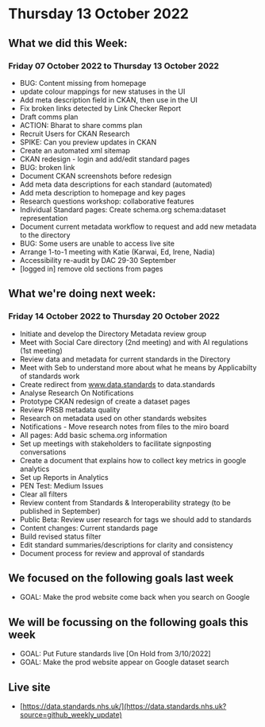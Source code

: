 # Thursday 13 October 2022

## What we did this Week:
### Friday 07 October 2022 to Thursday 13 October 2022

* BUG: Content missing from homepage
* update colour mappings for new statuses in the UI
* Add meta description field in CKAN, then use in the UI
* Fix broken links detected by Link Checker Report
* Draft comms plan
* ACTION: Bharat to share comms plan
* Recruit Users for CKAN Research
* SPIKE: Can you preview updates in CKAN
* Create an automated xml sitemap
* CKAN redesign - login and add/edit standard pages
* BUG: broken link
* Document CKAN screenshots before redesign
* Add meta data descriptions for each standard (automated)
* Add meta description to homepage and key pages
* Research questions workshop: collaborative features
* Individual Standard pages: Create schema.org schema:dataset representation
* Document current metadata workflow to request and add new metadata to the directory
* BUG: Some users are unable to access live site
* Arrange 1-to-1 meeting with Katie (Karwai, Ed, Irene, Nadia)
* Accessibility re-audit by DAC 29-30 September
* [logged in] remove old sections from pages


## What we're doing next week:
### Friday 14 October 2022 to Thursday 20 October 2022

* Initiate and develop the Directory Metadata review group
* Meet with Social Care directory (2nd meeting) and with AI regulations (1st meeting)
* Review data and metadata for current standards in the Directory
* Meet with Seb to understand more about what he means by Applicabilty of standards work
* Create redirect from www.data.standards to data.standards
* Analyse Research On Notifications
* Prototype CKAN redesign of create a dataset pages
* Review PRSB metadata quality
* Research on metadata used on other standards websites
* Notifications - Move research notes from files to the miro board
* All pages: Add basic schema.org information
* Set up meetings with stakeholders to facilitate signposting conversations
* Create a document that explains how to collect key metrics in google analytics
* Set up Reports in Analytics
* PEN Test: Medium Issues
* Clear all filters
* Review content from Standards & Interoperability strategy (to be published in September)
* Public Beta: Review user research for tags we should add to standards
* Content changes: Current standards page
* Build revised status filter
* Edit standard summaries/descriptions for clarity and consistency
* Document process for review and approval of standards


## We focused on the following goals last week

* GOAL: Make the prod website come back when you search on Google


## We will be focussing on the following goals this week

* GOAL: Put Future standards live [On Hold from 3/10/2022]
* GOAL: Make the prod website appear on Google dataset search


## Live site  
* [https://data.standards.nhs.uk/](https://data.standards.nhs.uk?source=github_weekly_update)

